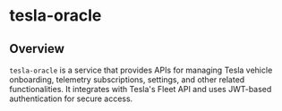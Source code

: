 # tesla-oracle

## Overview
`tesla-oracle` is a service that provides APIs for managing Tesla vehicle onboarding, telemetry subscriptions, settings, and other related functionalities. 
It integrates with Tesla's Fleet API and uses JWT-based authentication for secure access.
